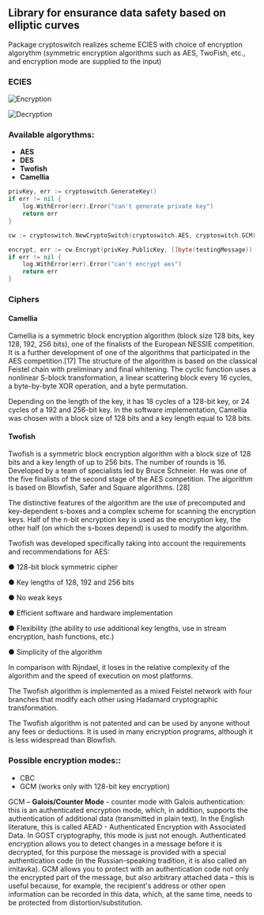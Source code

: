 ## Library for ensurance data safety based on elliptic curves
Package cryptoswitch realizes scheme ECIES with choice of encryption algorythm (symmetric encryption algorithms such as AES, TwoFish, etc., and encryption mode are supplied to the input)

### ECIES

![Encryption](https://github.com/elizarpif/diploma-elliptic/blob/develop/assets/ecies_encryption.png)

![Decryption](https://github.com/elizarpif/diploma-elliptic/blob/develop/assets/ecies_decryption.png)

### Available algorythms:
- **AES**
- **DES**
- **Twofish**
- **Camellia**

```go
privKey, err := cryptoswitch.GenerateKey()
if err != nil {
    log.WithError(err).Error("can't generate private key")
    return err
}

cw := cryptoswitch.NewCryptoSwitch(cryptoswitch.AES, cryptoswitch.GCM)

encrypt, err := cw.Encrypt(privKey.PublicKey, []byte(testingMessage))
if err != nil {
    log.WithError(err).Error("can't encrypt aes")
    return err
}
```
### Ciphers

#### Camellia
Camellia is a symmetric block encryption algorithm (block size 128 bits, key 128, 192, 256 bits), one of the finalists of the European NESSIE competition. It is a further development of one of the algorithms that participated in the AES competition.[17]
The structure of the algorithm is based on the classical Feistel chain with preliminary and final whitening. The cyclic function uses a nonlinear S-block transformation, a linear scattering block every 16 cycles, a byte-by-byte XOR operation, and a byte permutation.

Depending on the length of the key, it has 18 cycles of a 128-bit key, or 24 cycles of a 192 and 256-bit key. In the software implementation, Camellia was chosen with a block size of 128 bits and a key length equal to 128 bits.

#### Twofish
Twofish is a symmetric block encryption algorithm with a block size of 128 bits and a key length of up to 256 bits. The number of rounds is 16. Developed by a team of specialists led by Bruce Schneier. He was one of the five finalists of the second stage of the AES competition. The algorithm is based on Blowfish, Safer and Square algorithms. [28]

The distinctive features of the algorithm are the use of precomputed and key-dependent s-boxes and a complex scheme for scanning the encryption keys. Half of the n-bit encryption key is used as the encryption key, the other half (on which the s-boxes depend) is used to modify the algorithm.

Twofish was developed specifically taking into account the requirements and recommendations for AES:

● 128-bit block symmetric cipher

● Key lengths of 128, 192 and 256 bits

● No weak keys

● Efficient software and hardware implementation

● Flexibility (the ability to use additional key lengths, use in stream encryption, hash functions, etc.)

● Simplicity of the algorithm

In comparison with Rijndael, it loses in the relative complexity of the algorithm and the speed of execution on most platforms.

The Twofish algorithm is implemented as a mixed Feistel network with four branches that modify each other using Hadamard cryptographic transformation.

The Twofish algorithm is not patented and can be used by anyone without any fees or deductions. It is used in many encryption programs, although it is less widespread than Blowfish.
### Possible encryption modes::
- CBC
- GCM (works only with 128-bit key encryption)

GCM – **Galois/Counter Mode** - counter mode with Galois authentication: this is an authenticated encryption mode, which, in addition, supports the authentication of additional data (transmitted in plain text). In the English literature, this is called AEAD - Authenticated Encryption with Associated Data. In GOST cryptography, this mode is just not enough. Authenticated encryption allows you to detect changes in a message before it is decrypted, for this purpose the message is provided with a special authentication code (in the Russian-speaking tradition, it is also called an imitavka). GCM allows you to protect with an authentication code not only the encrypted part of the message, but also arbitrary attached data – this is useful because, for example, the recipient's address or other open information can be recorded in this data, which, at the same time, needs to be protected from distortion/substitution.
